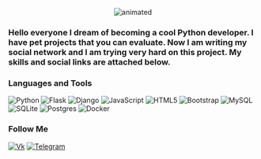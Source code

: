 <p align="center">
  <img src="assets/japan.gif" alt="animated" />
</p>
<h3>Hello everyone I dream of becoming a cool Python developer. I have pet projects that you can evaluate. Now I am writing my social network and I am trying very hard on this project. My skills and social links are attached below.</h3>

### Languages and Tools
![Python](https://img.shields.io/badge/python-3670A0?style=for-the-badge&logo=python&logoColor=ffdd54)
![Flask](https://img.shields.io/badge/flask-%23000.svg?style=for-the-badge&logo=flask&logoColor=white)
![Django](https://img.shields.io/badge/django-%23092E20.svg?style=for-the-badge&logo=django&logoColor=white)
![JavaScript](https://img.shields.io/badge/javascript-%23323330.svg?style=for-the-badge&logo=javascript&logoColor=%23F7DF1E)
![HTML5](https://img.shields.io/badge/html5-%23E34F26.svg?style=for-the-badge&logo=html5&logoColor=white)
![Bootstrap](https://img.shields.io/badge/bootstrap-%23563D7C.svg?style=for-the-badge&logo=bootstrap&logoColor=white)
![MySQL](https://img.shields.io/badge/mysql-%2300f.svg?style=for-the-badge&logo=mysql&logoColor=white)
![SQLite](https://img.shields.io/badge/sqlite-%2307405e.svg?style=for-the-badge&logo=sqlite&logoColor=white)
![Postgres](https://img.shields.io/badge/postgres-%23316192.svg?style=for-the-badge&logo=postgresql&logoColor=white)
![Docker](https://img.shields.io/badge/docker-%230db7ed.svg?style=for-the-badge&logo=docker&logoColor=white)

### Follow Me
[![Vk](https://img.shields.io/badge/VK-%232E87FB.svg?&style=for-the-badge&logo=vk&logoColor=white)](https://vk.com/painter_83)
[![Telegram](https://img.shields.io/badge/Telegram-2CA5E0?style=for-the-badge&logo=telegram&logoColor=white)](https://t.me/night_adversary)
